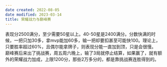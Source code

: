 ```yaml
---
date created: 2022-08-05
date modified: 2023-03-14
title: 荣耀战力与巅峰赛
---
```


表现分2500满分，至少需要50星以上。40-50星是2400满分。分数快满的时候，一把只加30多，拿mvp能加60多，输一把却要扣甚至可能快100。理论上，只要胜率超过60%，且偶尔能拿牌子，则表现分能一直加到顶，只是会很慢。  
巅峰赛后来出了挑战赛，周五周六晚上，输了3局就停止结算，如果赢了，就有额外的荣耀战力加成，上限1200分，那些2万多分的，都是靠挑战赛连胜得到的。
